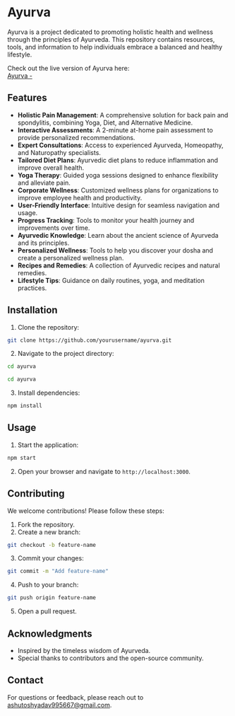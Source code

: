 # Ayurva

Ayurva is a project dedicated to promoting holistic health and wellness through the principles of Ayurveda. This repository contains resources, tools, and information to help individuals embrace a balanced and healthy lifestyle.

Check out the live version of Ayurva here:  
[Ayurva - ](https://ayurva.digital)

## Features
- **Holistic Pain Management**: A comprehensive solution for back pain and spondylitis, combining Yoga, Diet, and Alternative Medicine.
- **Interactive Assessments**: A 2-minute at-home pain assessment to provide personalized recommendations.
- **Expert Consultations**: Access to experienced Ayurveda, Homeopathy, and Naturopathy specialists.
- **Tailored Diet Plans**: Ayurvedic diet plans to reduce inflammation and improve overall health.
- **Yoga Therapy**: Guided yoga sessions designed to enhance flexibility and alleviate pain.
- **Corporate Wellness**: Customized wellness plans for organizations to improve employee health and productivity.
- **User-Friendly Interface**: Intuitive design for seamless navigation and usage.
- **Progress Tracking**: Tools to monitor your health journey and improvements over time.
- **Ayurvedic Knowledge**: Learn about the ancient science of Ayurveda and its principles.
- **Personalized Wellness**: Tools to help you discover your dosha and create a personalized wellness plan.
- **Recipes and Remedies**: A collection of Ayurvedic recipes and natural remedies.
- **Lifestyle Tips**: Guidance on daily routines, yoga, and meditation practices.

## Installation

1. Clone the repository:
  ```bash
  git clone https://github.com/yourusername/ayurva.git
  ```
2. Navigate to the project directory:
  ```bash
  cd ayurva
  ```
  ```bash
  cd ayurva
  ```
3. Install dependencies:
  ```bash
  npm install
  ```

## Usage

1. Start the application:
  ```bash
  npm start
  ```
2. Open your browser and navigate to `http://localhost:3000`.

## Contributing

We welcome contributions! Please follow these steps:

1. Fork the repository.
2. Create a new branch:
  ```bash
  git checkout -b feature-name
  ```
3. Commit your changes:
  ```bash
  git commit -m "Add feature-name"
  ```
4. Push to your branch:
  ```bash
  git push origin feature-name
  ```
5. Open a pull request.



## Acknowledgments

- Inspired by the timeless wisdom of Ayurveda.
- Special thanks to contributors and the open-source community.

## Contact

For questions or feedback, please reach out to [ashutoshyadav995667@gmail.com](ashutoshyadav995667@gmail.com).
